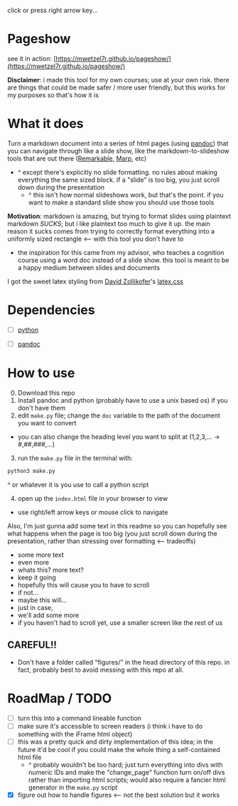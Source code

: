 click or press right arrow key...

# Pageshow

see it in action: [https://mwetzel7r.github.io/pageshow/](https://mwetzel7r.github.io/pageshow/)

**Disclaimer**: i made this tool for my own courses; use at your own risk. there are things that could be made safer / more user friendly, but this works for my purposes so that's how it is

# What it does

Turn a markdown document into a series of html pages (using [pandoc](https://pandoc.org)) that you can navigate through like a slide show, like the markdown-to-slideshow tools that are out there ([Remarkable](https://github.com/Muffo/remarkable), [Marp](https://marp.app), etc)
- ^ except there's explicitly no slide formatting. no rules about making everything the same sized block. if a "slide" is too big, you just scroll down during the presentation
  - ^ this isn't how normal slideshows work, but that's the point. if you want to make a standard slide show you should use those tools

**Motivation**: markdown is amazing, but trying to format slides using plaintext markdown _SUCKS_; but i like plaintext too much to give it up. the main reason it sucks comes from trying to correctly format everything into a uniformly sized rectangle <-- with this tool you don't have to
- the inspiration for this came from my advisor, who teaches a cognition course using a word doc instead of a slide show. this tool is meant to be a happy medium between slides and documents

I got the sweet latex styling from [David Zollikofer](https://github.com/davidrzs)'s [latex.css](https://github.com/davidrzs/latexcss)

# Dependencies
- [ ] [python](https://www.python.org)
- [ ] [pandoc](https://pandoc.org)


# How to use

0. Download this repo
1. Install pandoc and python (probably have to use a unix based os) if you don't have them
2. edit `make.py` file; change the `doc` variable to the path of the document you want to convert
  - you can also change the heading level you want to split at (1,2,3,... -> #,##,###,...)
3. run the `make.py` file in the terminal with:
```bash
python3 make.py
```
^ or whatever it is you use to call a python script

4. open up the `index.html` file in your browser to view
- use right/left arrow keys or mouse click to navigate

Also, I'm just gunna add some text in this readme so you can hopefully see what happens when the page is too big (you just scroll down during the presentation, rather than stressing over formatting <-- tradeoffs)
- some more text
- even more
- whats this? more text?
- keep it going
- hopefully this will cause you to have to scroll
- if not...
- maybe this will...
- just in case,
- we'll add some more
- if you haven't had to scroll yet, use a smaller screen like the rest of us

## CAREFUL!!
- Don't have a folder called "figures/" in the head directory of this repo. in fact, probably best to avoid messing with this repo at all. 

# RoadMap / TODO
- [ ] turn this into a command lineable function
- [ ] make sure it's accessible to screen readers (i think i have to do something with the iFrame html object)
- [ ] this was a pretty quick and dirty implementation of this idea; in the future it'd be cool if you could make the whole thing a self-contained html file
  - ^ probably wouldn't be too hard; just turn everything into divs with numeric IDs and make the "change_page" function turn on/off divs rather than importing html scripts; would also require a fancier html generator in the `make.py` script
- [x] figure out how to handle figures <-- not the best solution but it works
